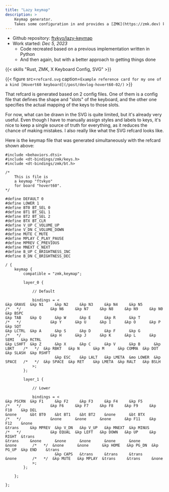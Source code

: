 ```yaml
---
title: "Lazy keymap"
description: >
    Keymap generator.
    Takes some configuration in and provides a [ZMK](https://zmk.dev) keymap config, an SVG reference card, and in the future, an [XKB](https://www.x.org/wiki/XKB/) layout description.
---
```


- Github repository: [ftvkyo/lazy-keymap](https://github.com/ftvkyo/lazy-keymap)
- Work started: *Dec 5, 2023*
    - Code recreated based on a previous implementation written in Python
    - And then again, but with a better approach to getting things done

{{< skills "Rust, ZMK, X Keyboard Config, SVG" >}}

{{< figure src=`refcard.svg` caption=`Example reference card for my one of a kind [Hovert60 keyboard](/post/devlog-hovert60-02/)` >}}

That refcard is generated based on 2 config files.
One of them is a config file that defines the shape and "slots" of the keyboard, and the other one specifies the actual mapping of the keys to those slots.

For now, what can be drawn in the SVG is quite limited, but it's already very useful.
Even though I have to manually assign styles and labels to keys, it's nice to keep a single source of truth for everything, as it reduces the chance of making mistakes.
I also really like what the SVG refcard looks like.

Here is the keymap file that was generated simultaneously with the refcard shown above:

```dts
#include <behaviors.dtsi>
#include <dt-bindings/zmk/keys.h>
#include <dt-bindings/zmk/bt.h>

/*
    This is file is
    a keymap "ftvkyo"
    for board "hovert60".
*/

#define DEFAULT 0
#define LOWER 1
#define BT0 BT_SEL 0
#define BT1 BT_SEL 1
#define BT2 BT_SEL 2
#define BTX BT_CLR
#define V_UP C_VOLUME_UP
#define V_DN C_VOLUME_DOWN
#define MUTE C_MUTE
#define MPLAY C_PLAY_PAUSE
#define MPREV C_PREVIOUS
#define MNEXT C_NEXT
#define B_UP C_BRIGHTNESS_INC
#define B_DN C_BRIGHTNESS_DEC

/ {
    keymap {
        compatible = "zmk,keymap";

        layer_0 {

            // Default

            bindings = <
&kp GRAVE  &kp N1     &kp N2     &kp N3     &kp N4     &kp N5                 /*   */             &kp N6     &kp N7     &kp N8     &kp N9     &kp N0     &kp BSPC
&kp TAB    &kp Q      &kp W      &kp E      &kp R      &kp T                  /*   */             &kp Y      &kp U      &kp I      &kp O      &kp P      &kp SQT
&kp LCTRL  &kp A      &kp S      &kp D      &kp F      &kp G                  /*   */             &kp H      &kp J      &kp K      &kp L      &kp SEMI   &kp RCTRL
&kp LSHFT  &kp Z      &kp X      &kp C      &kp V      &kp B      &kp LBKT    /*   */  &kp RBKT   &kp N      &kp M      &kp COMMA  &kp DOT    &kp SLASH  &kp RSHFT
                      &kp ESC    &kp LALT   &kp LMETA  &mo LOWER  &kp SPACE   /*   */  &kp SPACE  &kp RET    &kp LMETA  &kp RALT   &kp BSLH
            >;
        };

        layer_1 {

            // Lower

            bindings = <
&kp PSCRN  &kp F1     &kp F2     &kp F3     &kp F4     &kp F5                 /*   */             &kp F6     &kp F7     &kp F8     &kp F9     &kp F10    &kp DEL
&none      &bt BT0    &bt BT1    &bt BT2    &none      &bt BTX                /*   */             &none      &none      &none      &kp F11    &kp F12    &none
&trans     &kp MPREV  &kp V_DN   &kp V_UP   &kp MNEXT  &kp MINUS              /*   */             &kp EQUAL  &kp LEFT   &kp DOWN   &kp UP     &kp RIGHT  &trans
&trans     &none      &none      &none      &none      &none      &none       /*   */  &none      &none      &kp HOME   &kp PG_DN  &kp PG_UP  &kp END    &trans
                      &kp CAPS   &trans     &trans     &trans     &none       /*   */  &kp MUTE   &kp MPLAY  &trans     &trans     &none
            >;
        };

    };

};
```
